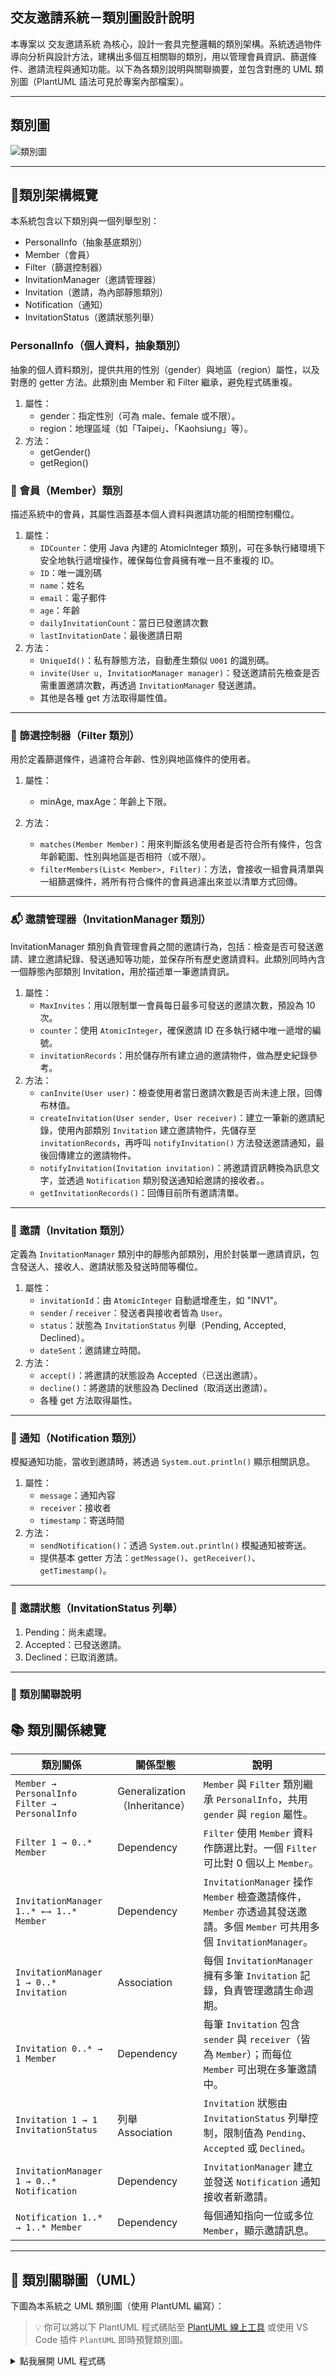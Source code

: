## 交友邀請系統－類別圖設計說明
本專案以 交友邀請系統 為核心，設計一套具完整邏輯的類別架構。系統透過物件導向分析與設計方法，建構出多個互相關聯的類別，用以管理會員資訊、篩選條件、邀請流程與通知功能。以下為各類別說明與關聯摘要，並包含對應的 UML 類別圖（PlantUML 語法可見於專案內部檔案）。

---
## 類別圖
![類別圖](ClassDiagram/類別圖.png)

---
## 🧱類別架構概覽
本系統包含以下類別與一個列舉型別：
- PersonalInfo（抽象基底類別）
- Member（會員）
- Filter（篩選控制器）
- InvitationManager（邀請管理器）
- Invitation（邀請，為內部靜態類別）
- Notification（通知）
- InvitationStatus（邀請狀態列舉）

### PersonalInfo（個人資料，抽象類別）
抽象的個人資料類別，提供共用的性別（gender）與地區（region）屬性，以及對應的 getter 方法。此類別由 Member 和 Filter 繼承，避免程式碼重複。
1. 屬性：
   - gender：指定性別（可為 male、female 或不限）。
   - region：地理區域（如「Taipei」、「Kaohsiung」等）。
2. 方法：
   - getGender()
   - getRegion()

### 📘 會員（Member）類別
描述系統中的會員，其屬性涵蓋基本個人資料與邀請功能的相關控制欄位。
1. 屬性：
   - `IDCounter`：使用 Java 內建的 AtomicInteger 類別，可在多執行緒環境下安全地執行遞增操作，確保每位會員擁有唯一且不重複的 ID。
   - `ID`：唯一識別碼
   - `name`：姓名
   - `email`：電子郵件
   - `age`：年齡
   - `dailyInvitationCount`：當日已發邀請次數
   - `lastInvitationDate`：最後邀請日期
2. 方法：
   - `UniqueId()`：私有靜態方法，自動產生類似 `U001` 的識別碼。
   - `invite(User u, InvitationManager manager)`：發送邀請前先檢查是否需重置邀請次數，再透過 `InvitationManager` 發送邀請。
   - 其他是各種 get 方法取得屬性值。

---

### 🧩 篩選控制器（Filter 類別）
用於定義篩選條件，過濾符合年齡、性別與地區條件的使用者。

1. 屬性：
   - minAge, maxAge：年齡上下限。

2. 方法：
   - `matches(Member Member)`：用來判斷該名使用者是否符合所有條件，包含年齡範圍、性別與地區是否相符（或不限）。
   - `filterMembers(List< Member>, Filter)`：方法，會接收一組會員清單與一組篩選條件，將所有符合條件的會員過濾出來並以清單方式回傳。

---

### 📬 邀請管理器（InvitationManager 類別）
InvitationManager 類別負責管理會員之間的邀請行為，包括：檢查是否可發送邀請、建立邀請紀錄、發送通知等功能，並保存所有歷史邀請資料。此類別同時內含一個靜態內部類別 Invitation，用於描述單一筆邀請資訊。

1. 屬性：
   - `MaxInvites`：用以限制單一會員每日最多可發送的邀請次數，預設為 10 次。
   - `counter`：使用 `AtomicInteger`，確保邀請 ID 在多執行緒中唯一遞增的編號。
   - `invitationRecords`：用於儲存所有建立過的邀請物件，做為歷史紀錄參考。
2. 方法：
   - `canInvite(User user)`：檢查使用者當日邀請次數是否尚未達上限，回傳布林值。
   - `createInvitation(User sender, User receiver)`：建立一筆新的邀請紀錄，使用內部類別 `Invitation` 建立邀請物件，先儲存至 `invitationRecords`，再呼叫 `notifyInvitation()` 方法發送邀請通知，最後回傳建立的邀請物件。
   - `notifyInvitation(Invitation invitation)`：將邀請資訊轉換為訊息文字，並透過 `Notification` 類別發送通知給邀請的接收者。。
   - `getInvitationRecords()`：回傳目前所有邀請清單。

---

### 📄 邀請（Invitation 類別）
定義為 `InvitationManager` 類別中的靜態內部類別，用於封裝單一邀請資訊，包含發送人、接收人、邀請狀態及發送時間等欄位。

1. 屬性：
   - `invitationId`：由 `AtomicInteger` 自動遞增產生，如 "INV1"。
   - `sender` / `receiver`：發送者與接收者皆為 `User`。
   - `status`：狀態為 `InvitationStatus` 列舉（Pending, Accepted, Declined）。
   - `dateSent`：邀請建立時間。
2. 方法：
   - `accept()`：將邀請的狀態設為 Accepted（已送出邀請）。
   - `decline()`：將邀請的狀態設為 Declined（取消送出邀請）。
   - 各種 get 方法取得屬性。

---

### 🔔 通知（Notification 類別）

模擬通知功能，當收到邀請時，將透過 `System.out.println()` 顯示相關訊息。

1. 屬性：
   - `message`：通知內容
   - `receiver`：接收者
   - `timestamp`：寄送時間
2. 方法：
   - `sendNotification()`：透過 `System.out.println()` 模擬通知被寄送。
   - 提供基本 getter 方法：`getMessage()`、`getReceiver()`、`getTimestamp()`。

---

### 🔔 邀請狀態（InvitationStatus 列舉）
1.	Pending：尚未處理。
2.	Accepted：已發送邀請。
3.	Declined：已取消邀請。

---

### 🔗 類別關聯說明

## 📚 類別關係總覽

| 類別關係 | 關係型態 | 說明 |
|----------|----------|------|
| `Member → PersonalInfo`<br>`Filter → PersonalInfo` | Generalization（Inheritance） | `Member` 與 `Filter` 類別繼承 `PersonalInfo`，共用 `gender` 與 `region` 屬性。 |
| `Filter 1 → 0..* Member` | Dependency | `Filter` 使用 `Member` 資料作篩選比對。一個 `Filter` 可比對 0 個以上 `Member`。 |
| `InvitationManager 1..* ←→ 1..* Member` | Dependency | `InvitationManager` 操作 `Member` 檢查邀請條件，`Member` 亦透過其發送邀請。多個 `Member` 可共用多個 `InvitationManager`。 |
| `InvitationManager 1 → 0..* Invitation` | Association | 每個 `InvitationManager` 擁有多筆 `Invitation` 記錄，負責管理邀請生命週期。 |
| `Invitation 0..* → 1 Member` | Dependency | 每筆 `Invitation` 包含 `sender` 與 `receiver`（皆為 `Member`）；而每位 `Member` 可出現在多筆邀請中。 |
| `Invitation 1 → 1 InvitationStatus` | 列舉 Association | `Invitation` 狀態由 `InvitationStatus` 列舉控制，限制值為 `Pending`、`Accepted` 或 `Declined`。 |
| `InvitationManager 1 → 0..* Notification` | Dependency | `InvitationManager` 建立並發送 `Notification` 通知接收者新邀請。 |
| `Notification 1..* → 1..* Member` | Dependency | 每個通知指向一位或多位 `Member`，顯示邀請訊息。 |

---

## 🔗 類別關聯圖（UML）

下圖為本系統之 UML 類別圖（使用 PlantUML 編寫）：  

> 💡 你可以將以下 PlantUML 程式碼貼至 [PlantUML 線上工具](https://www.plantuml.com/plantuml/) 或使用 VS Code 插件 `PlantUML` 即時預覽類別圖。

<details>
<summary>點我展開 UML 程式碼</summary>

```plantuml
@startuml
'===================
' Enum
'===================
enum InvitationStatus {
    Pending
    Accepted
    Declined
}

'===================
' Classes
'===================
abstract class PersonalInfo {
    - gender: String
    - region: String

    + getGender(): String
    + getRegion(): String
}

class Member {
    {static} - IDCounter: AtomicInteger
    - ID: String
    - name: String
    - email: String
    - age: int
    - dailyInvitationCount: int
    - lastInvitationDate: Date

    {static} - UniqueId(): String
    + Invite(M: Member, IM: InvitationManager): boolean
    - resetInviteCount(D: Date): void
    + getDailyInvitationCount(): int
    + getEmail(): String
    + getID(): String
    + getAge(): int
}

class Filter {
    - minAge: int
    - maxAge: int

    + matches(U: Member): boolean
    + filterMembers(Members: List<Member>, filter: Filter): List<Member>
}

class InvitationManager {
    {static} - MaxInvites: int
    {static} - count: int
    - invitationRecords: List<Invitation>

    + canInvite(U: Member): boolean
    + createInvitation(sender: Member, receiver: Member): Invitation
    + notifyInvitation(invitation: Invitation): void
    + getInvitationRecords(): List<Invitation>
}

class Invitation {
    - invitationId: String
    - sender: Member
    - receiver: Member
    - dateSent: Date
    - status: InvitationStatus

    + Invitation(sender: Member, receiver: Member)
    + accept(): void
    + decline(): void
    + getInvitationId(): String
    + getSender(): Member
    + getReceiver(): Member
    + getStatus(): InvitationStatus
    + getDateSent(): Date
}

class Notification {
    - message: String
    - receiver: Member
    - timestamp: Date

    + sendNotification(): void
    + getMessage(): String
    + getReceiver(): Member
    + getTimestamp(): Date
}

'===================
' Relationships
'===================
PersonalInfo <|-- Member
PersonalInfo <|-- Filter

Filter "1"-->"0..*" Member : Use
InvitationManager "1..*"<-->"1..*" Member : Use
InvitationManager "1"+--"0..*" Invitation : contains
InvitationManager "1"-->"0..*" Notification : Use
Invitation "0..*"-->"1" Member : Sender/Receiver
Invitation "1"-->"1" InvitationStatus : has
Notification "1..*"-->"1..*" Member : receiver
@enduml

</details>```
<br>
---

